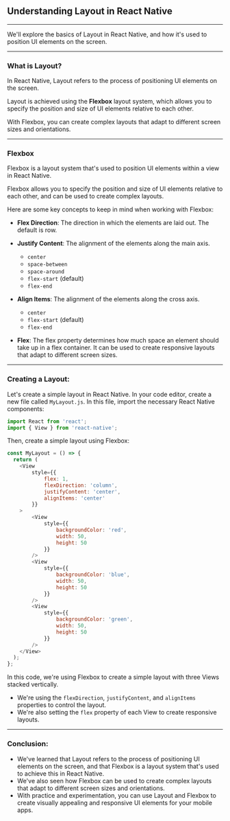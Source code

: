 ## Understanding Layout in React Native

---

We'll explore the basics of Layout in React Native, and how it's used to position UI elements on the screen.

---

### What is Layout?
In React Native, Layout refers to the process of positioning UI elements on the screen. 

Layout is achieved using the **Flexbox** layout system, which allows you to specify the position and size of UI elements relative to each other. 

With Flexbox, you can create complex layouts that adapt to different screen sizes and orientations.

---

### Flexbox
Flexbox is a layout system that's used to position UI elements within a view in React Native. 

Flexbox allows you to specify the position and size of UI elements relative to each other, and can be used to create complex layouts. 

Here are some key concepts to keep in mind when working with Flexbox:

- **Flex Direction**: The direction in which the elements are laid out. The default is row.

- **Justify Content**: The alignment of the elements along the main axis. 
    - `center`
    - `space-between`
    - `space-around`
    - `flex-start` (default)
    - `flex-end`

- **Align Items**: The alignment of the elements along the cross axis.
    - `center`
    - `flex-start` (default)
    - `flex-end`

- **Flex**: The flex property determines how much space an element should take up in a flex container. It can be used to create responsive layouts that adapt to different screen sizes.

---

### Creating a Layout:
Let's create a simple layout in React Native. In your code editor, create a new file called `MyLayout.js`. In this file, import the necessary React Native components: 

```javascript
import React from 'react';
import { View } from 'react-native';
```

Then, create a simple layout using Flexbox:
```javascript
const MyLayout = () => {
  return (
    <View 
        style={{ 
            flex: 1, 
            flexDirection: 'column', 
            justifyContent: 'center', 
            alignItems: 'center'
        }}
    >
        <View 
            style={{ 
                backgroundColor: 'red',
                width: 50,
                height: 50
            }}
        />
        <View 
            style={{ 
                backgroundColor: 'blue',
                width: 50,
                height: 50
            }}
        />
        <View 
            style={{ 
                backgroundColor: 'green',
                width: 50,
                height: 50
            }}
        />
    </View>
  );
};
```
In this code, we're using Flexbox to create a simple layout with three Views stacked vertically. 
- We're using the `flexDirection`, `justifyContent`, and `alignItems` properties to control the layout. 
- We're also setting the `flex` property of each View to create responsive layouts.

---

### Conclusion:
- We've learned that Layout refers to the process of positioning UI elements on the screen, and that Flexbox is a layout system that's used to achieve this in React Native. 
- We've also seen how Flexbox can be used to create complex layouts that adapt to different screen sizes and orientations. 
- With practice and experimentation, you can use Layout and Flexbox to create visually appealing and responsive UI elements for your mobile apps.